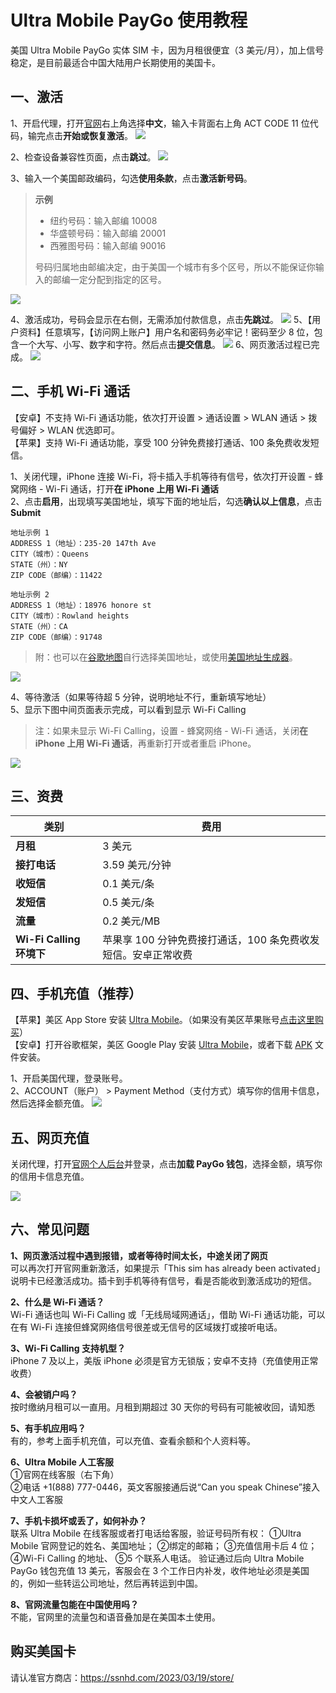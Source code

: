 # Ultra Mobile PayGo 使用教程

美国 Ultra Mobile PayGo 实体 SIM 卡，因为月租很便宜（3 美元/月），加上信号稳定，是目前最适合中国大陆用户长期使用的美国卡。

## 一、激活

1、开启代理，打开[官网](https://my.ultramobile.com/paygo/activation)右上角选择**中文**，输入卡背面右上角 ACT CODE 11 位代码，输完点击**开始或恢复激活**。
![](https://i.imgur.com/v3hdUjF.png)

2、检查设备兼容性页面，点击**跳过**。
![](https://i.imgur.com/48sRIDH.png)

3、输入一个美国邮政编码，勾选**使用条款**，点击**激活新号码**。

>**示例**
>- 纽约号码：输入邮编 10008
>- 华盛顿号码：输入邮编 20001
>- 西雅图号码：输入邮编 90016
>
>号码归属地由邮编决定，由于美国一个城市有多个区号，所以不能保证你输入的邮编一定分配到指定的区号。

![](https://i.imgur.com/fJEx4vH.png)

4、激活成功，号码会显示在右侧，无需添加付款信息，点击**先跳过**。
![](https://i.imgur.com/ET05Fz4.png)
5、【用户资料】任意填写，【访问网上账户】用户名和密码务必牢记！密码至少 8 位，包含一个大写、小写、数字和字符。然后点击**提交信息**。
![](https://i.imgur.com/VZOvijw.png)
6、网页激活过程已完成。
![](https://i.imgur.com/PHL1Emr.png)

## 二、手机 Wi-Fi 通话
【安卓】不支持 Wi-Fi 通话功能，依次打开设置 > 通话设置 > WLAN 通话 > 拨号偏好 > WLAN 优选即可。\
【苹果】支持 Wi-Fi 通话功能，享受 100 分钟免费接打通话、100 条免费收发短信。

1、关闭代理，iPhone 连接 Wi-Fi，将卡插入手机等待有信号，依次打开设置 - 蜂窝网络 - Wi-Fi 通话，打开**在 iPhone 上用 Wi-Fi 通话**\
2、点击**启用**，出现填写美国地址，填写下面的地址后，勾选**确认以上信息**，点击 **Submit**

```
地址示例 1
ADDRESS 1（地址）：235-20 147th Ave
CITY（城市）：Queens
STATE（州）：NY
ZIP CODE（邮编）：11422
```

```
地址示例 2
ADDRESS 1（地址）：18976 honore st 
CITY（城市）：Rowland heights
STATE（州）：CA
ZIP CODE（邮编）：91748
```

> 附：也可以在[谷歌地图](https://www.google.com/maps)自行选择美国地址，或使用[美国地址生成器](https://www.meiguodizhi.com/)。

![](https://i.imgur.com/7txbPjG.jpg)

4、等待激活（如果等待超 5 分钟，说明地址不行，重新填写地址）\
5、显示下图中间页面表示完成，可以看到显示 Wi-Fi Calling

> 注：如果未显示 Wi-Fi Calling，设置 - 蜂窝网络 - Wi-Fi 通话，关闭**在 iPhone 上用 Wi-Fi 通话**，再重新打开或者重启 iPhone。

![](https://i.imgur.com/4640m95.jpg)

## 三、资费

| 类别                     | 费用                                     |
| ------------------------ | ---------------------------------------- |
| **月租**                 | 3 美元                                   |
| **接打电话**             | 3.59 美元/分钟                           |
| **收短信**               | 0.1 美元/条                              |
| **发短信**               | 0.5 美元/条                              |
| **流量**                 | 0.2 美元/MB                              |
| **Wi-Fi Calling 环境下** | 苹果享 100 分钟免费接打通话，100 条免费收发短信。安卓正常收费 |


## 四、手机充值（推荐）

【苹果】美区 App Store 安装 [Ultra Mobile](https://apps.apple.com/us/app/ultra-mobile/id1463041935?l=zh)。（如果没有美区苹果账号[点击这里购买](https://ssnhd.com/2023/03/19/store)）\
【安卓】打开谷歌框架，美区 Google Play 安装 [Ultra Mobile](https://play.google.com/store/apps/details?id=com.uvnv.ultramobile)，或者下载 [APK](https://apkpure.com/cn/ultra-mobile/com.uvnv.ultramobile) 文件安装。

1、开启美国代理，登录账号。\
2、ACCOUNT（账户） > Payment Method（支付方式）填写你的信用卡信息，然后选择金额充值。
![](https://i.imgur.com/VEJ42Ts.jpg)

## 五、网页充值

关闭代理，打开[官网个人后台](https://my.ultramobile.com/account/paygo)并登录，点击**加载 PayGo 钱包**，选择金额，填写你的信用卡信息充值。

![](https://i.imgur.com/Kd8ojXK.png)



## 六、常见问题

**1、网页激活过程中遇到报错，或者等待时间太长，中途关闭了网页**\
可以再次打开官网重新激活，如果提示「This sim has already been activated」说明卡已经激活成功。插卡到手机等待有信号，看是否能收到激活成功的短信。

**2、什么是 Wi-Fi 通话？**\
Wi-Fi 通话也叫 Wi-Fi Calling 或「无线局域网通话」，借助 Wi-Fi 通话功能，可以在有 Wi-Fi 连接但蜂窝网络信号很差或无信号的区域拨打或接听电话。

**3、Wi-Fi Calling 支持机型？**\
iPhone 7 及以上，美版 iPhone 必须是官方无锁版；安卓不支持（充值使用正常收费）

**4、会被销户吗？**\
按时缴纳月租可以一直用。月租到期超过 30 天你的号码有可能被收回，请知悉

**5、有手机应用吗？**\
有的，参考上面手机充值，可以充值、查看余额和个人资料等。

**6、Ultra Mobile 人工客服**\
①官网在线客服（右下角）\
②电话 +1(888) 777-0446，英文客服接通后说“Can you speak Chinese”接入中文人工客服

**7、手机卡损坏或丢了，如何补办？**\
联系 Ultra Mobile 在线客服或者打电话给客服，验证号码所有权：
①Ultra Mobile 官网登记的姓名、美国地址；
②绑定的邮箱；
③充值信用卡后 4 位；
④Wi-Fi Calling 的地址、
⑤5 个联系人电话。
验证通过后向 Ultra Mobile PayGo 钱包充值 13 美元，客服会在 3 个工作日内补发，收件地址必须是美国的，例如一些转运公司地址，然后再转运到中国。

**8、官网流量包能在中国使用吗？**\
不能，官网里的流量包和语音叠加是在美国本土使用。

## 购买美国卡

请认准官方商店：<https://ssnhd.com/2023/03/19/store/>
